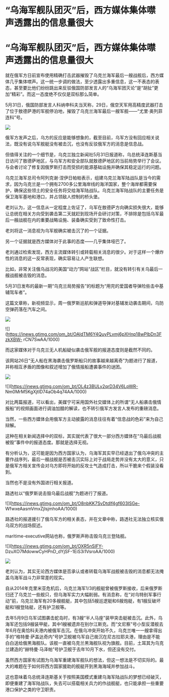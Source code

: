 # “乌海军舰队团灭”后，西方媒体集体噤声透露出的信息量很大

# “乌海军舰队团灭”后，西方媒体集体噤声透露出的信息量很大

就在俄军方日前宣布使用精确打击武器摧毁了乌克兰海军最后一艘战舰后，西方媒体几乎集体噤声。这一统一步调的做法，至少透露出多重信息，这一不表态的表态，甚至要比他们纷纷跳出来反驳俄国防部发言人的“乌海军团灭论”是“胡扯”更加“精彩”。而这一态度绝不仅仅是双标那么简单。

5月31日，俄国防部发言人科纳申科夫当天称，29日，俄空天军用高精度武器打击了位于敖德萨港的军舰停泊地，摧毁了乌克兰海军最后一艘军舰——“尤里·奥列菲连科”号。

![](https://inews.gtimg.com/om_bt/OteeTyaB058sZSL5oINhorO1CWGhHHlyk7_sbAH4NruxYAA/1000)

俄军方发声之后，乌方的反应是能够想象的，截至目前，乌军方没有回应相关说法，既没有说乌军舰艇没有被击沉，也没有反驳俄军方的消息是信息战。

但值得关注的一个细节是，乌克兰独立新闻社5月31日报道称，乌总统泽连斯基当日访问了敖德萨地区，与乌军方和安全部队就敖德萨地区的当前局势举行了会议。与会者讨论了修复因俄罗斯打击而受损的能源基础设施并确保其稳定运行的问题。

乌克兰海军总司令阿列克谢·涅伊日帕帕表示，组建乌克兰海军陆战队是当今的需求，因为乌克兰是一个拥有2700多公里海岸线的海洋国家，整个海岸都需要保护，确保这些领土的安全任务将交给海军陆战队。乌克兰海军陆战队的主要任务是保卫海军基地和港口，并占领敌人控制的桥头堡。

老刘认为，这一信息从一定程度上佐证了，乌军在敖德萨方向确实损失很大，能够让总统在相关方向受到袭击第二天就赶到现场开会研讨对策，不排除是包括乌军最后一艘战舰在内的重要战略设施、装备确实受到了致命性打击。

老刘将这一消息视为乌军舰确实被击沉了的一个证据。

另一个证据就是西方媒体对于此事的态度——几乎集体哑巴了。

老刘通过检索发现，西方主流媒体转引或转载相关消息的很少。对于这样一个爆炸性的消息的这一反常表现，确实容易让人产生联想。

比如，非常关注俄乌战况的美国“动力”网站“战区”栏目，就没有转引有关乌最后一艘战舰被击毁的消息。

5月31日发布的最新一期“乌克兰局势报告”的标题为“用完的爱国者导弹险些击中基辅驾车者”。

这篇文章称，新视频显示，周一俄罗斯巡航和弹道导弹对基辅发动袭击期间，乌防空弹药落在汽车之间。

![](https://inews.gtimg.com/om_bt/OEifwO27MwR6vy8KPmDI4voogFJrWR3WRFExE0HSn6TMsAA/1000)

![](https://inews.gtimg.com/om_bt/OAldTM6Y4QuyPLvmj6pXHnp18wPlbDn3FzkXBW-
rCN7SwAA/1000)

而这家媒体对于乌克兰无人机船疑似袭击俄军舰的报道态度则是截然不同的。

该网站26日“无人船在黑海袭击俄罗斯船只的故事越来越离奇”为题进行了报道，并称相互矛盾的图像和叙述增加了俄情报船遭袭事件的谜团。

![](https://inews.gtimg.com/om_bt/Ofn9oWtBv9o3DJew5leVpWpdtvXNDXYXwJq2QwJhFsoDkAA/1000)

![](https://inews.gtimg.com/om_bt/OL4z3BULy2qrD34V6LpWR-
Nm0MrM5KgXjtID74aOb4q74AA/1000)

对比两篇报道，可以看出，美媒宁可采用国外社交媒体上的所谓“无人船袭击俄情报船”的视频画面进行调油加醋的解读，也不转引俄军方发言人发布的重磅消息。

当然，一些西方媒体会用俄军方主动披露的消息往往有着“信息战的色彩”来为自己辩解。

这种在相关新闻选择中的双标，其实就代表了很大一部分西方媒体在“乌最后战舰被毁”事件中的报道态度。那就是选择无视。

有分析认为，这可能是因为西方国家认为，乌海军其实早已经退出了俄乌冲突的主要作战序列，最后一艘战舰是否被击沉实际上对于战局走势并没有太大的意义，只是俄军方相关宣传会对乌方即将开始的反攻士气造成打击，所以干脆来个假装没看到。

当然也不是没有外国进行相关报道。

路透社以“俄罗斯说击毁乌最后战舰”为题进行了报道。

![](https://inews.gtimg.com/om_bt/O8nbKK7SvDtdlf4gf603ISGe-
WfwxeAasmVmxZjlsjmhoAA/1000)

路透社的报道援引了俄乌军方的相关表态，并在文章中称，路透社无法独立核实俄乌双方的战场叙述。

maritime-executive网站也称，俄罗斯声称击毁乌克兰登陆舰。

![](https://inews.gtimg.com/om_bt/OXR5nSIFY-
DzuXO7MdowwCyHPnD_dYjSF-1EiS3i1VsroAA/1000)

![](https://inews.gtimg.com/om_bt/OBw_LS0pj5tJUmKf7tK7L2RfFpSncA2fFlL9uLi_e6ECoAA/1000)

老刘认为，其实无论西方媒体是否承认或者转载乌海军战舰被击毁的消息都无法掩盖乌海军战斗力非常差的现实。

自从2014年克里米亚危机后，乌克兰海军1/3的舰艇曾被俄罗斯接收，后来俄罗斯归还了乌克兰一些舰只，但乌海军实力大幅削弱。有消息称，在“对乌特别军事行动”前，乌克兰海军有20多艘舰艇，其中包括5艘巡逻艇和6艘炮艇，有1艘反破坏艇和1艘登陆艇，还有护卫舰等。

去年5月9日乌军试图袭击蛇岛时，有3艘“半人马座”装甲突击艇被击沉。此外，乌海军还包括9艘装甲艇，其中1艘被遗弃在别尔江斯克。而“文尼察”号小型反潜舰去年6月在奥恰科夫港内被俄军击沉。在俄乌冲突开始不久，乌克兰唯一一艘拿得出手的“格特曼·萨盖达奇内”号护卫舰被乌军自己凿沉在尼古拉耶夫港，理由是不能白白送给俄黑海舰队。该舰一直被乌克兰黑海舰队视为旗舰。目前，土耳其为乌克兰建造的“赫特曼·马泽帕”号护卫舰于去年10月下水，但还没有交付。

虽然西方国家有试图为乌海军重建海军舰队的想法，但这一想法是不切实际的。最大的难题在于如何将西方国家援助的舰艇开到黑海海域并参加战斗。

这也意味着乌总统泽连斯基关于按照美国模式重建乌海军陆战队的梦想已经破灭，即便重建了海军陆战队，失去可以搭载相关兵力的作战舰艇，也只能承担一些重要港口保护之类的守卫职责。

